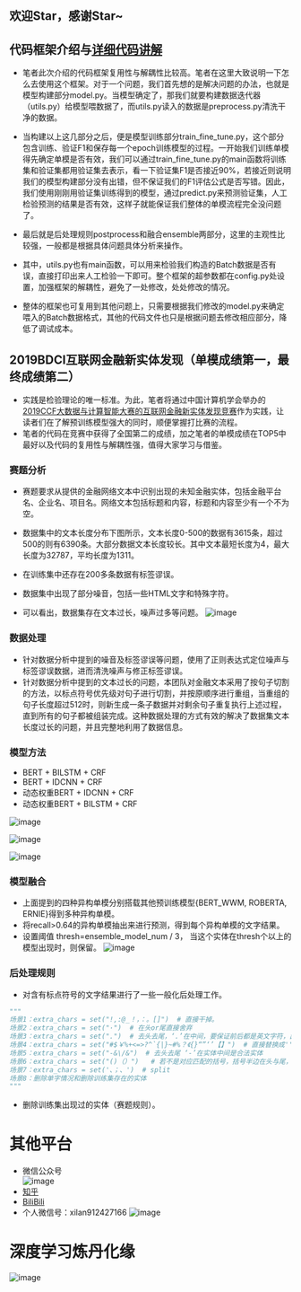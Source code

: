 ## 欢迎Star，感谢Star~
## 代码框架介绍与[详细代码讲解](https://zhuanlan.zhihu.com/p/100884995)
* 笔者此次介绍的代码框架复用性与解耦性比较高。笔者在这里大致说明一下怎么去使用这个框架。对于一个问题，我们首先想的是解决问题的办法，也就是模型构建部分model.py。当模型确定了，那我们就要构建数据迭代器（utils.py）给模型喂数据了，而utils.py读入的数据是preprocess.py清洗干净的数据。

* 当构建以上这几部分之后，便是模型训练部分train_fine_tune.py，这个部分包含训练、验证F1和保存每一个epoch训练模型的过程。一开始我们训练单模得先确定单模是否有效，我们可以通过train_fine_tune.py的main函数将训练集和验证集都用验证集去表示，看一下验证集F1是否接近90%，若接近则说明我们的模型构建部分没有出错，但不保证我们的F1评估公式是否写错。因此，我们使用刚刚用验证集训练得到的模型，通过predict.py来预测验证集，人工检验预测的结果是否有效，这样子就能保证我们整体的单模流程完全没问题了。

* 最后就是后处理规则postprocess和融合ensemble两部分，这里的主观性比较强，一般都是根据具体问题具体分析来操作。

* 其中，utils.py也有main函数，可以用来检验我们构造的Batch数据是否有误，直接打印出来人工检验一下即可。整个框架的超参数都在config.py处设置，加强框架的解耦性，避免了一处修改，处处修改的情况。

* 整体的框架也可复用到其他问题上，只需要根据我们修改的model.py来确定喂入的Batch数据格式，其他的代码文件也只是根据问题去修改相应部分，降低了调试成本。

## 2019BDCI互联网金融新实体发现（单模成绩第一，最终成绩第二）
* 实践是检验理论的唯一标准。为此，笔者将通过中国计算机学会举办的[2019CCF大数据与计算智能大赛的互联网金融新实体发现竞赛](https://www.datafountain.cn/competitions/361)作为实践，让读者们在了解预训练模型强大的同时，顺便掌握打比赛的流程。
* 笔者的代码在竞赛中获得了全国第二的成绩，加之笔者的单模成绩在TOP5中最好以及代码的复用性与解耦性强，值得大家学习与借鉴。

### 赛题分析
  * 赛题要求从提供的金融网络文本中识别出现的未知金融实体，包括金融平台名、企业名、项目名。网络文本包括标题和内容，标题和内容至少有一个不为空。
  
  * 数据集中的文本长度分布下图所示，文本长度0-500的数据有3615条，超过500的则有6390条。大部分数据文本长度较长。其中文本最短长度为4，最大长度为32787，平均长度为1311。
  * 在训练集中还存在200多条数据有标签谬误。
  * 数据集中出现了部分噪音，包括一些HTML文字和特殊字符。
  * 可以看出，数据集存在文本过长，噪声过多等问题。
![image]( https://github.com/ChileWang0228/Deep-Learning-With-Python/blob/master/chapter8/images/%E6%96%87%E6%9C%AC%E9%95%BF%E5%BA%A6%E7%BB%9F%E8%AE%A1.png
)
 
### 数据处理
  * 针对数据分析中提到的噪音及标签谬误等问题，使用了正则表达式定位噪声与标签谬误数据，进而清洗噪声与修正标签谬误。
  * 针对数据分析中提到的文本过长的问题，本团队对金融文本采用了按句子切割的方法，以标点符号优先级对句子进行切割，并按原顺序进行重组，当重组的句子长度超过512时，则新生成一条子数据并对剩余句子重复执行上述过程，直到所有的句子都被组装完成。这种数据处理的方式有效的解决了数据集文本长度过长的问题，并且完整地利用了数据信息。
  

### 模型方法
  * BERT + BILSTM + CRF
  * BERT + IDCNN + CRF
  * 动态权重BERT + IDCNN + CRF 
  * 动态权重BERT + BILSTM + CRF  
  
  ![image](https://github.com/ChileWang0228/Deep-Learning-With-Python/blob/master/chapter8/images/BILSTM.png)
  
  
  ![image](https://github.com/ChileWang0228/Deep-Learning-With-Python/blob/master/chapter8/images/IDCNN.png)
  
  
  ![image](https://github.com/ChileWang0228/Deep-Learning-With-Python/blob/master/chapter8/images/%E5%8A%A8%E6%80%81%E6%9D%83%E9%87%8D%E8%9E%8D%E5%90%88.png)


### 模型融合
  * 上面提到的四种异构单模分别搭载其他预训练模型{BERT_WWM, ROBERTA, ERNIE}得到多种异构单模。
  * 将recall>0.64的异构单模抽出来进行预测，得到每个异构单模的文字结果。
  * 设置阈值 thresh=ensemble_model_num / 3， 当这个实体在thresh个以上的模型出现时，则保留。
  ![image](https://github.com/ChileWang0228/Deep-Learning-With-Python/blob/master/chapter8/images/%E6%A8%A1%E5%9E%8B%E8%9E%8D%E5%90%88.png)
  
### 后处理规则
  * 对含有标点符号的文字结果进行了一些一般化后处理工作。
```python
"""
场景1：extra_chars = set("!,:@_！，：。[]")  # 直接干掉。
场景2：extra_chars = set("·")  # 在头or尾直接舍弃
场景3：extra_chars = set(".")  # 去头去尾，‘.’在中间，要保证前后都是英文字符，出现中文字符则直接舍弃。
场景4：extra_chars = set("#$￥%+<=>?^`{|}~#%？《{}“”‘’【】")  # 直接替换成''
场景5：extra_chars = set("-&\/&")  # 去头去尾 ‘-’在实体中间是合法实体
场景6：extra_chars = set("()（）")   # 若不是对应匹配的括号，括号半边在头与尾，替换成‘’，括号在实体中间则舍弃
场景7：extra_chars = set('、；、')  # split
场景8：删除单字情况和删除训练集存在的实体
"""
```
  * 删除训练集出现过的实体（赛题规则）。



# 其他平台

* 微信公众号  
![image](https://github.com/ChileWang0228/Deep-Learning-With-Python/blob/master/images/%E5%BE%AE%E4%BF%A1%E4%BA%8C%E7%BB%B4%E7%A0%81.jpg)
* [知乎](https://www.zhihu.com/people/bie-ying-xiang-zhi-li/activities)  
* [BiliBili](https://space.bilibili.com/299585150)  
* 个人微信号：xilan912427166
![image](https://github.com/ChileWang0228/Deep-Learning-With-Python/blob/master/images/%E5%BE%AE%E4%BF%A1%E5%8F%B7.png)
# 深度学习炼丹化缘
![image](https://github.com/ChileWang0228/Deep-Learning-With-Python/blob/master/images/%E7%82%BC%E4%B8%B9%E9%A6%99%E7%81%AB%E9%92%B1.jpg)


  
